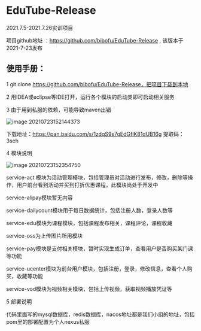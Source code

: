 # EduTube-Release
2021.7.5-2021.7.26实训项目



项目github地址 ：https://github.com/bibofu/EduTube-Release , 该版本于2021-7-23发布





## 使用手册：

1 git clone https://github.com/bibofu/EduTube-Release，把项目下载到本地

2 用IDEA或eclipse等IDE打开，运行各个模块的启动类即可启动相关服务

3  由于用到私服的依赖，可能导致maven出错

![image 20210723152144373](https://z3.ax1x.com/2021/07/23/WsMRBj.png)

下载地址：https://pan.baidu.com/s/1zdqS9s7qEdGflK81dUB16g  提取码：3seh 



4  模块说明

![image 20210723152354750](https://z3.ax1x.com/2021/07/23/WsM2uQ.png)

service-act 模块为活动管理模块，包括管理员对活动进行发布，修改，删除等操作，用户前台看到活动并买到打折优惠课程，此模块尚处于开发中

service-alipay模块暂无内容

service-dailycount模块用于每日数据统计，包括注册人数，登录人数等

service-edu模块为课程模块，包括课程发布相关，课程评论，课程收藏

service-oss为上传图片所用模块

service-pay模块是支付相关模块，暂时实现生成订单，查看用户是否购买某门课等功能

service-ucenter模块为前台用户模块，包括注册，登录，修改信息，查看个人购买，收藏等功能

service-vod模块为视频相关模块，包括上传视频，获取视频播放凭证等



5  部署说明

代码里面写的mysql数据库，redis数据库，nacos地址都是我们小组的地址，包括pom里的部署配置为个人nexus私服